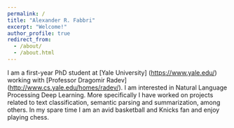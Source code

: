 ```yaml
---
permalink: /
title: "Alexander R. Fabbri"
excerpt: "Welcome!"
author_profile: true
redirect_from: 
  - /about/
  - /about.html
---
```


I am a first-year PhD student at [Yale University] (https://www.yale.edu/) working with [Professor Dragomir Radev] (http://www.cs.yale.edu/homes/radev/). I am interested in Natural Language Processing Deep Learning. More specifically I have worked on projects related to text classification, semantic parsing and summarization, among others. 
In my spare time I am an avid basketball and Knicks fan and enjoy playing chess.
